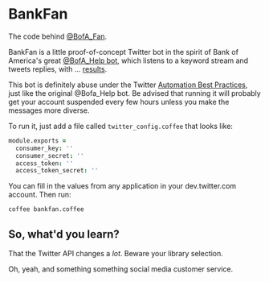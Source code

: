 BankFan                                                                                              
========                                                                                             

The code behind [@BofA_Fan](https://twitter.com/BofA_Fan).

BankFan is a little proof-of-concept Twitter bot in the spirit of Bank of America's
great [@BofA_Help bot](https://twitter.com/BofA_Help),
which listens to a keyword stream and tweets replies,
with ... [results](http://eksith.wordpress.com/2013/07/07/bank-of-america-bot/).
                                                                                                     
This bot is definitely abuse under the Twitter
[Automation Best Practices](https://support.twitter.com/groups/56-policies-violations/topics/237-guidelines/articles/76915-automation-rules-and-best-practices),
just like the original @Bofa_Help bot. Be advised that running
it will probably get your account suspended every few hours unless you make 
the messages more diverse.

To run it, just add a file called `twitter_config.coffee` that looks like:                           
                                                                                                     
```coffeescript                                                                                      
module.exports =                                                                                     
  consumer_key: ''                                                                                   
  consumer_secret: ''                                                                                
  access_token: ''                                                                                   
  access_token_secret: ''                                                                            
```

You can fill in the values from any application in your dev.twitter.com account. Then run:

    coffee bankfan.coffee

## So, what'd you learn? 

That the Twitter API changes a *lot*. Beware your library selection. 

Oh, yeah, and something something social media customer service.

